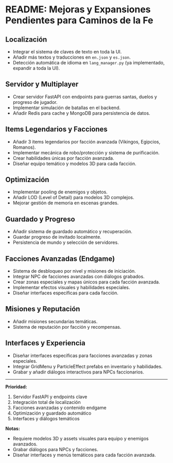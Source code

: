 # README: Mejoras y Expansiones Pendientes para Caminos de la Fe

## Localización
- Integrar el sistema de claves de texto en toda la UI.
- Añadir más textos y traducciones en `en.json` y `es.json`.
- Detección automática de idioma en `lang_manager.py` (ya implementado, expandir a toda la UI).

## Servidor y Multiplayer
- Crear servidor FastAPI con endpoints para guerras santas, duelos y progreso de jugador.
- Implementar simulación de batallas en el backend.
- Añadir Redis para cache y MongoDB para persistencia de datos.

## Items Legendarios y Facciones
- Añadir 3 items legendarios por facción avanzada (Vikingos, Egipcios, Romanos).
- Implementar mecánica de robo/protección y sistema de purificación.
- Crear habilidades únicas por facción avanzada.
- Diseñar equipo temático y modelos 3D para cada facción.

## Optimización
- Implementar pooling de enemigos y objetos.
- Añadir LOD (Level of Detail) para modelos 3D complejos.
- Mejorar gestión de memoria en escenas grandes.

## Guardado y Progreso
- Añadir sistema de guardado automático y recuperación.
- Guardar progreso de invitado localmente.
- Persistencia de mundo y selección de servidores.

## Facciones Avanzadas (Endgame)
- Sistema de desbloqueo por nivel y misiones de iniciación.
- Integrar NPC de facciones avanzadas con diálogos grabados.
- Crear zonas especiales y mapas únicos para cada facción avanzada.
- Implementar efectos visuales y habilidades especiales.
- Diseñar interfaces específicas para cada facción.

## Misiones y Reputación
- Añadir misiones secundarias temáticas.
- Sistema de reputación por facción y recompensas.

## Interfaces y Experiencia
- Diseñar interfaces específicas para facciones avanzadas y zonas especiales.
- Integrar GridMenu y ParticleEffect prefabs en inventario y habilidades.
- Grabar y añadir diálogos interactivos para NPCs faccionarios.

---

**Prioridad:**
1. Servidor FastAPI y endpoints clave
2. Integración total de localización
3. Facciones avanzadas y contenido endgame
4. Optimización y guardado automático
5. Interfaces y diálogos temáticos

**Notas:**
- Requiere modelos 3D y assets visuales para equipo y enemigos avanzados.
- Grabar diálogos para NPCs y facciones.
- Diseñar interfaces y menús temáticos para cada facción avanzada.
